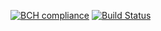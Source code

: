 [![BCH compliance](https://bettercodehub.com/edge/badge/andrewmumblebee/cicd-buzz?branch=master)](https://bettercodehub.com/)
[![Build Status](https://travis-ci.org/andrewmumblebee/cicd-buzz.svg?branch=master)](https://travis-ci.org/andrewmumblebee/cicd-buzz)